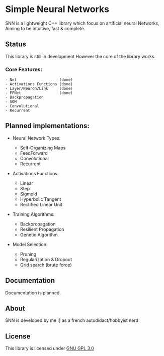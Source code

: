 # **Simple Neural Networks**

SNN is a lightweight C++ library which focus on artificial neural Networks,
Aiming to be intuitive, fast & complete.

## Status

This library is still in development
However the core of the library works.

### Core Features:
```
- Net                   (done)
- Activations Functions (done)
- Layer/Neuron/Link     (done)
- FFNet                 (done)
- Backpropagation
- SOM
- Convolutional
- Recurrent
```

## Planned implementations:

* Neural Network Types:
    * Self-Organizing Maps
    * FeedForward
    * Convolutional
    * Recurrent
    
* Activations Functions:
    * Linear
    * Step
    * Sigmoid
    * Hyperbolic Tangent
    * Rectified Linear Unit

* Training Algorithms:
    * Backpropagation
    * Resilient Propagation
    * Genetic Algorithm 

* Model Selection:
    * Pruning
    * Regularization & Dropout
    * Grid search (brute force)

## Documentation

Documentation is planned.

## About

SNN is developed by me :] as a french autodidact/hobbyist nerd

## License

This library is licensed under [GNU GPL 3.0](https://www.gnu.org/licenses/gpl-3.0.en.html)